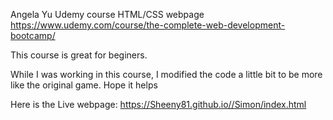 Angela Yu Udemy course HTML/CSS webpage https://www.udemy.com/course/the-complete-web-development-bootcamp/

This course is great for beginers.

While I was working in this course, I modified the code a little bit to be more like the original game. 
Hope it helps

Here is the Live webpage: https://Sheeny81.github.io//Simon/index.html
